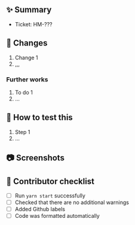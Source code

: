 <!-- This is a comment, only you can see this while editing -->
<!-- Feel free to remove sections that you don't need -->

## :sparkles: Summary

<!-- Copy the link of the ticket from Jira website -->
- Ticket: HM-???

<!-- Long description of PR -->
<!-- Why are we doing this? -->
<!-- Any context or related work/ticket? -->

## :ticket: Changes

<!-- Describe the changes you are introducing here -->
1. Change 1
1. ,,,

### Further works

<!-- Any other work to be done? -->
1. To do 1
1. ...

## :thinking: How to test this

<!-- What environment? What login? What steps? ... -->
1. Step 1
1. ...

## :camera: Screenshots

<!-- If your ticket includes UI changes, drag and drop images here -->

## :construction: Contributor checklist

- [ ] Run `yarn start` successfully
- [ ] Checked that there are no additional warnings
- [ ] Added Github labels
- [ ] Code was formatted automatically
